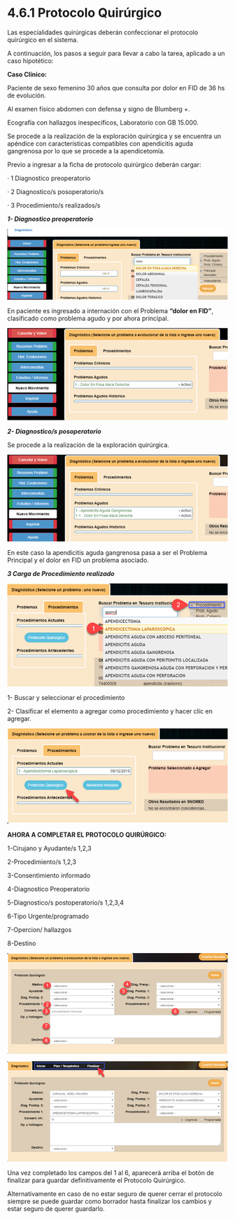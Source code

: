 # 4.6.1 Protocolo Quirúrgico

Las especialidades quirúrgicas deberán confeccionar el protocolo quirúrgico en el sistema.

A continuación, los pasos a seguir para llevar a cabo la tarea, aplicado a un caso hipotético:

**Caso Clínico:**

Paciente de sexo femenino 30 años que consulta por dolor en FID de 36 hs de evolución.

Al examen físico abdomen con defensa y signo de Blumberg +.

Ecografía con hallazgos inespecíficos, Laboratorio con GB 15.000.

Se procede a la realización de la exploración quirúrgica y se encuentra un apéndice con características compatibles con apendicitis aguda gangrenosa por lo que se procede a la apendicetomía.

Previo a ingresar a la ficha de protocolo quirúrgico deberán cargar:

·         1 Diagnostico preoperatorio

·         2 Diagnostico/s posoperatorio/s

·         3 Procedimiento/s realizados/s

_**1- Diagnostico preoperatorio**_

![Diagnostico preoperatorio](<../../.gitbook/assets/image (39).png>)

En paciente es ingresado a internación con el Problema **“dolor en FID”**, clasificado como problema agudo y por ahora principal.

![Una vez agregado, el problema aparecerá en la lista de problemas agudos.](<../../.gitbook/assets/image (30).png>)

_**2- Diagnostico/s posoperatorio**_

Se procede a la realización de la exploración quirúrgica.

![En la cirugía se llega al diagnóstico de apendicitis aguda gangrenosa](<../../.gitbook/assets/image (106).png>)

En este caso la apendicitis aguda gangrenosa pasa a ser el Problema Principal y el dolor en FID un problema asociado.

_**3 Carga de Procedimiento realizado**_

![](<../../.gitbook/assets/image (37).png>)

1-      Buscar y seleccionar el procedimiento

2-      Clasificar el elemento a agregar como procedimiento y hacer clic en agregar.

![Una vez que el procedimiento fue agregado a la lista de procedimientos actuales ingresamos a la ficha de protocolo quirúrgico.](<../../.gitbook/assets/image (7).png>)

**AHORA A COMPLETAR EL PROTOCOLO QUIRÚRGICO:**

1-Cirujano y Ayudante/s 1,2,3

2-Procedimiento/s 1,2,3

3-Consentimiento informado

4-Diagnostico Preoperatorio

5-Diagnostico/s postoperatorio/s 1,2,3,4

6-Tipo Urgente/programado

7-Opercion/ hallazgos

8-Destino

![Ficha de protocolo quirúrgico: deberán ser completados de manera obligatoria los campos marcados del 1 al 8](<../../.gitbook/assets/image (75).png>)

![](<../../.gitbook/assets/image (31).png>)

Una vez completado los campos del 1 al 6, aparecerá arriba el botón de finalizar para guardar definitivamente el Protocolo Quirúrgico.

Alternativamente en caso de no estar seguro de querer cerrar el protocolo siempre se puede guardar como borrador hasta finalizar los cambios y estar seguro de querer guardarlo.

